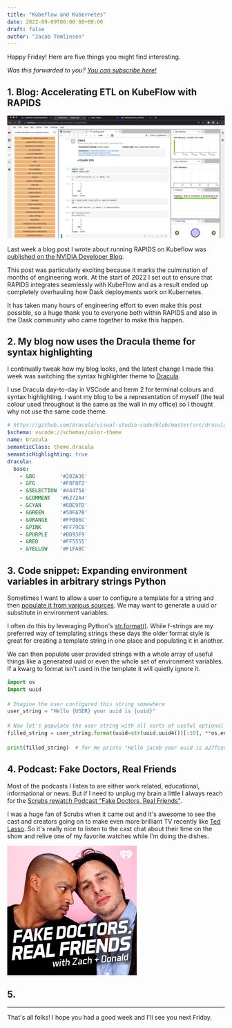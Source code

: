 ```yaml
---
title: "Kubeflow and Kubernetes"
date: 2022-09-09T00:00:00+00:00
draft: false
author: "Jacob Tomlinson"
---
```


Happy Friday! Here are five things you might find interesting.

_Was this forwarded to you? [You can subscribe here!](https://jacobtomlinson.dev/newsletter)_

## 1. Blog: Accelerating ETL on KubeFlow with RAPIDS

[![Screenshot of JupyterLab with the Dask Lab extension open on the left and various Dask plots arranged on the screen](accelerating-etl.png)](https://developer.nvidia.com/blog/accelerating-etl-on-kubeflow-with-rapids/)

Last week a blog post I wrote about running RAPIDS on Kubeflow was [published on the NVIDIA Developer Blog](https://developer.nvidia.com/blog/accelerating-etl-on-kubeflow-with-rapids/).

This post was particularly exciting because it marks the culmination of months of engineering work. At the start of 2022 I set out to ensure that RAPIDS integrates seamlessly with KubeFlow and as a result ended up completely overhauling how Dask deployments work on Kubernetes.

It has taken many hours of engineering effort to even make this post possible, so a huge thank you to everyone both within RAPIDS and also in the Dask community who came together to make this happen.

## 2. My blog now uses the Dracula theme for syntax highlighting

I continually tweak how my blog looks, and the latest change I made this week was switching the syntax highlighter theme to [Dracula](https://draculatheme.com/).

I use Dracula day-to-day in VSCode and Iterm 2 for terminal colours and syntax highlighting.
I want my blog to be a representation of myself (the teal colour used throughout is the same as the wall in my office) so I thought why not use the same code theme.

```yaml
# https://github.com/dracula/visual-studio-code/blob/master/src/dracula.yml
$schema: vscode://schemas/color-theme
name: Dracula
semanticClass: theme.dracula
semanticHighlighting: true
dracula:
  base:
    - &BG        '#282A36'
    - &FG        '#F8F8F2'
    - &SELECTION '#44475A'
    - &COMMENT   '#6272A4'
    - &CYAN      '#8BE9FD'
    - &GREEN     '#50FA7B'
    - &ORANGE    '#FFB86C'
    - &PINK      '#FF79C6'
    - &PURPLE    '#BD93F9'
    - &RED       '#FF5555'
    - &YELLOW    '#F1FA8C'
```

## 3. Code snippet: Expanding environment variables in arbitrary strings Python

Sometimes I want to allow a user to configure a template for a string and then [populate it from various sources](https://github.com/dask/dask-kubernetes/blob/5718f1f7eaf1f5220dda6cc0dc4e7162a54751a3/dask_kubernetes/classic/kubecluster.py#L591-L593).
We may want to generate a uuid or substitute in environment variables.

I often do this by leveraging Python's [str.format()](https://docs.python.org/3/library/stdtypes.html#str.format).
While f-strings are my preferred way of templating strings these days the older format style is great for creating a template string in one place and populating it in another.

We can then populate user provided strings with a whole array of useful things like a generated uuid or even the whole set of environment variables. If a kwarg to format isn't used in the template it will quietly ignore it.

```python
import os
import uuid

# Imagine the user configured this string somewhere
user_string = "Hello {USER} your uuid is {uuid}"

# Now let's populate the user string with all sorts of useful optional variables
filled_string = user_string.format(uuid=str(uuid.uuid4())[:10], **os.environ)

print(filled_string)  # for me prints "Hello jacob your uuid is a27fcecd-1"
```

## 4. Podcast: Fake Doctors, Real Friends

Most of the podcasts I listen to are either work related, educational, informational or news.
But if I need to unplug my brain a little I always reach for the [Scrubs rewatch Podcast "Fake Doctors, Real Friends"](https://scrubs.fandom.com/wiki/Fake_Doctors,_Real_Friends_with_Zach_and_Donald).

I was a huge fan of Scrubs when it came out and it's awesome to see the cast and creators going on to make even more brilliant TV recently like [Ted Lasso](https://www.looper.com/494168/the-episode-of-ted-lasso-you-didnt-know-zach-braff-directed/). So it's really nice to listen to the cast chat about their time on the show and relive one of my favorite watches while I'm doing the dishes.

[![](fake-doctors-real-friends.webp)](https://scrubs.fandom.com/wiki/Fake_Doctors,_Real_Friends_with_Zach_and_Donald)
## 5.

---

That's all folks! I hope you had a good week and I'll see you next Friday.
